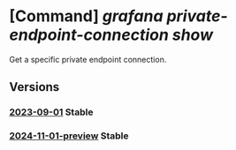 # [Command] _grafana private-endpoint-connection show_

Get a specific private endpoint connection.

## Versions

### [2023-09-01](/Resources/mgmt-plane/L3N1YnNjcmlwdGlvbnMve30vcmVzb3VyY2Vncm91cHMve30vcHJvdmlkZXJzL21pY3Jvc29mdC5kYXNoYm9hcmQvZ3JhZmFuYS97fS9wcml2YXRlZW5kcG9pbnRjb25uZWN0aW9ucy97fQ==/2023-09-01.xml) **Stable**

<!-- mgmt-plane /subscriptions/{}/resourcegroups/{}/providers/microsoft.dashboard/grafana/{}/privateendpointconnections/{} 2023-09-01 -->

### [2024-11-01-preview](/Resources/mgmt-plane/L3N1YnNjcmlwdGlvbnMve30vcmVzb3VyY2Vncm91cHMve30vcHJvdmlkZXJzL21pY3Jvc29mdC5kYXNoYm9hcmQvZ3JhZmFuYS97fS9wcml2YXRlZW5kcG9pbnRjb25uZWN0aW9ucy97fQ==/2024-11-01-preview.xml) **Stable**

<!-- mgmt-plane /subscriptions/{}/resourcegroups/{}/providers/microsoft.dashboard/grafana/{}/privateendpointconnections/{} 2024-11-01-preview -->
